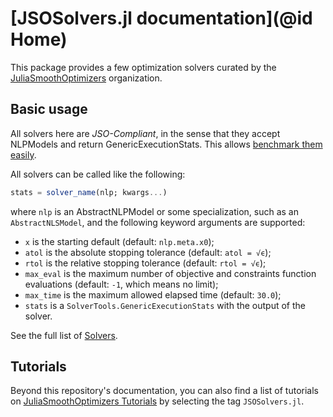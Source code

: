 # [JSOSolvers.jl documentation](@id Home)

This package provides a few optimization solvers curated by the [JuliaSmoothOptimizers](https://jso.dev) organization.

## Basic usage

All solvers here are _JSO-Compliant_, in the sense that they accept NLPModels and return GenericExecutionStats.
This allows [benchmark them easily](https://jso.dev/tutorials/introduction-to-solverbenchmark/).

All solvers can be called like the following:

```julia
stats = solver_name(nlp; kwargs...)
```

where `nlp` is an AbstractNLPModel or some specialization, such as an `AbstractNLSModel`, and the following keyword arguments are supported:

- `x` is the starting default (default: `nlp.meta.x0`);
- `atol` is the absolute stopping tolerance (default: `atol = √ϵ`);
- `rtol` is the relative stopping tolerance (default: `rtol = √ϵ`);
- `max_eval` is the maximum number of objective and constraints function evaluations (default: `-1`, which means no limit);
- `max_time` is the maximum allowed elapsed time (default: `30.0`);
- `stats` is a `SolverTools.GenericExecutionStats` with the output of the solver.

See the full list of [Solvers](@ref).

## Tutorials

Beyond this repository's documentation, you can also find a list of tutorials on [JuliaSmoothOptimizers Tutorials](https://jso.dev/tutorials) by selecting the tag `JSOSolvers.jl`.
